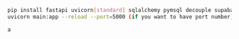 ```sh {"id":"01HXC1SRFY0DB7C9QQWPMKAKQ4"}
pip install fastapi uvicorn[standard] sqlalchemy pymsql decouple supabase 
uvicorn main:app --reload --port=5000 (if you want to have port number)

a
```